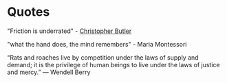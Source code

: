 # Quotes

"Friction is underrated" - [Christopher Butler](https://www.chrbutler.com/personal-machines-and-portable-worlds)

"what the hand does, the mind remembers" - Maria Montessori

“Rats and roaches live by competition under the laws of supply and demand; it is the privilege of human beings to live under the laws of justice and mercy.”
― Wendell Berry

